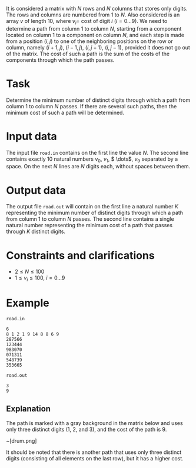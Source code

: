 
It is considered a matrix with $N$ rows and $N$ columns that stores only digits. The rows and columns are numbered from $1$ to $N$. Also considered is an array $v$ of length $10$, where $v_i =$ cost of digit $i$ ($i = 0 \dots 9$). We need to determine a path from column $1$ to column $N$, starting from a component located on column $1$ to a component on column $N$, and each step is made from a position $(i, j)$ to one of the neighboring positions on the row or column, namely $(i+1, j)$, $(i-1, j)$, $(i, j+1)$, $(i, j-1)$, provided it does not go out of the matrix. The cost of such a path is the sum of the costs of the components through which the path passes.

# Task

Determine the minimum number of distinct digits through which a path from column $1$ to column $N$ passes. If there are several such paths, then the minimum cost of such a path will be determined.

# Input data

The input file `road.in` contains on the first line the value $N$. The second line contains exactly $10$ natural numbers $v_0$, $v_1$, $ \dots$, $v_9$ separated by a space. On the next $N$ lines are $N$ digits each, without spaces between them.

# Output data

The output file `road.out` will contain on the first line a natural number $K$ representing the minimum number of distinct digits through which a path from column $1$ to column $N$ passes. The second line contains a single natural number representing the minimum cost of a path that passes through $K$ distinct digits.

# Constraints and clarifications

* $2 \leq N \leq 100$
* $1 \leq v_i \leq 100$, $i = 0 \dots 9$

# Example

`road.in`
```
6
8 1 2 1 9 14 8 8 6 9
287566
123444
983070
071311
548739
353665
```

`road.out`
```
3
9
```

## Explanation

The path is marked with a gray background in the matrix below and uses only three distinct digits ($1$, $2$, and $3$), and the cost of the path is $9$.

~[drum.png]

It should be noted that there is another path that uses only three distinct digits (consisting of all elements on the last row), but it has a higher cost.
